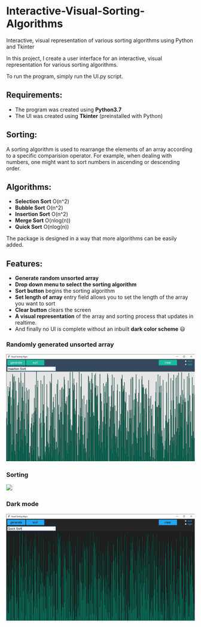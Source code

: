 # Interactive-Visual-Sorting-Algorithms
Interactive, visual representation of various sorting algorithms using Python and Tkinter

In this project, I create a user interface for an interactive, visual representation for various sorting algorithms.

To run the program, simply run the UI.py script.

## Requirements:
* The program was created using **Python3.7**
* The UI was created using **Tkinter** (preinstalled with Python)

## Sorting:
A sorting algorithm is used to rearrange the elements of an array according to a specific comparision operator. For example, when dealing with numbers, one might want to sort numbers in ascending or descending order. 

## Algorithms:
* **Selection Sort** O(n^2)
* **Bubble Sort** O(n^2)
* **Insertion Sort** O(n^2)
* **Merge Sort** O(nlog(n))
* **Quick Sort** O(nlog(n))

The package is designed in a way that more algorithms can be easily added. 

## Features:
* **Generate random unsorted array**
* **Drop down menu to select the sorting algorithm**
* **Sort button** begins the sorting algorithm
* **Set length of array** entry field allows you to set the length of the array you want to sort
* **Clear button** clears the screen
* **A visual representation** of the array and sorting process that updates in realtime.
* And finally no UI is complete without an inbuilt **dark color scheme** :smiley:

### Randomly generated unsorted array

<img src="media/unsorted.png">

### Sorting

<img src="media/sorting.gif">

### Dark mode

<img src="media/dark mode.png">
